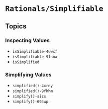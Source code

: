 # ``Rationals/Simplifiable``

## Topics

### Inspecting Values

- ``isSimplifiable-4uwxf``
- ``isSimplifiable-91noa``
- ``isSimplified``

### Simplifying Values

- ``simplified()-4xrny``
- ``simplified()-9fhhm``
- ``simplify()-sizs``
- ``simplify()-694wp``

